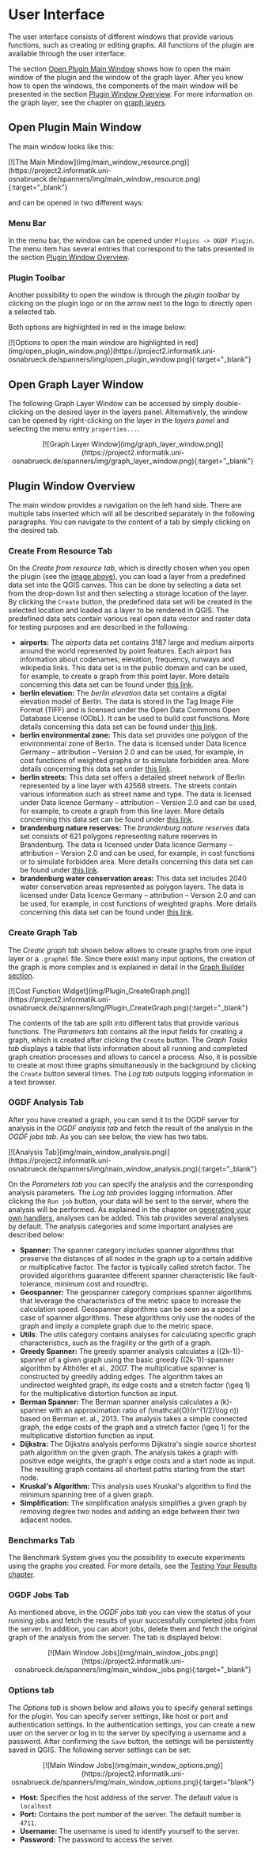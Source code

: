 # User Interface

The user interface consists of different windows that provide various functions, such as creating or editing graphs. All functions of the plugin are available through the user interface.

The section [Open Plugin Main Window](#open-plugin-main-window) shows how to open the main window of the plugin and the window of the graph layer. After you know how to open the windows, the components of the main window will be presented in the section [Plugin Window Overview](#plugin-window-overview). For more information on the graph layer, see the chapter on [graph layers](graphlayer.md).

## Open Plugin Main Window
The main window looks like this:

<a name = "mainwindow">
	[![The Main Mindow](img/main_window_resource.png)](https://project2.informatik.uni-osnabrueck.de/spanners/img/main_window_resource.png){:target="_blank"}
</a>

and can be opened in two different ways:
### Menu Bar
In the menu bar, the window can be opened under ``` Plugins -> OGDF Plugin ```. The menu item has several entries that correspond to the tabs presented in the section [Plugin Window Overview](#plugin-window-overview).

### Plugin Toolbar
Another possibility to open the window is through the _plugin toolbar_ by clicking on the plugin logo or on the arrow next to the logo to directly open a selected tab.

Both options are highlighted in red in the image below:

<a name="openpluginwindow">
    [![Options to open the main window are highlighted in red](img/open_plugin_window.png)](https://project2.informatik.uni-osnabrueck.de/spanners/img/open_plugin_window.png){:target="_blank"}
</a>

## Open Graph Layer Window
The following Graph Layer Window can be accessed by simply double-clicking on the desired layer in the layers panel. Alternatively, the window can be opened by right-clicking on the layer in the _layers panel_ and selecting the menu entry ```properties...```.

<center>
    <a name="graphlayerwindow">
        [![Graph Layer Window](img/graph_layer_window.png)](https://project2.informatik.uni-osnabrueck.de/spanners/img/graph_layer_window.png){:target="_blank"}
    </a>
</center>

## Plugin Window Overview
The main window provides a navigation on the left hand side. There are multiple tabs inserted which will all be described separately in the following paragraphs. You can navigate to the content of a tab by simply clicking on the desired tab.

### Create From Resource Tab
On the _Create from resource tab_, which is directly chosen when you open the plugin (see the [image above](#mainwindow)), you can load a layer from a predefined data set into the QGIS canvas. This can be done by selecting a data set from the drop-down list and then selecting a storage location of the layer. By clicking the `Create` button, the predefined data set will be created in the selected location and loaded as a layer to be rendered in QGIS. The predefined data sets contain various real open data vector and raster data for testing purposes and are described in the following.

- **airports:** The _airports_ data set contains 3187 large and medium airports around the world represented by point features. Each airport has information about codenames, elevation, frequency, runways and wikipedia links. This data set is in the public domain and can be used, for example, to create a graph from this point layer. More details concerning this data set can be found under [this link](https://hub.arcgis.com/datasets/esri-de-content::world-airports/about).
- **berlin elevation:** The _berlin elevation_ data set contains a digital elevation model of Berlin. The data is stored in the Tag Image File Format (TIFF) and is licensed under the Open Data Commons Open Database License (ODbL). It can be used to build cost functions. More details concerning this data set can be found under [this link](https://www.opendem.info/download_srtm.html).
- **berlin environmental zone:** This data set provides one polygon of the environmental zone of Berlin. The data is licensed under Data licence Germany – attribution – Version 2.0 and can be used, for example, in cost functions of weighted graphs or to simulate forbidden area. More details concerning this data set under [this link](https://hub.arcgis.com/datasets/esri-de-content::umweltzone-berlin/about).
- **berlin streets:** This data set offers a detailed street network of Berlin represented by a line layer with 42568 streets. The streets contain various information such as street name and type. The data is licensed under Data licence Germany – attribution – Version 2.0 and can be used, for example, to create a graph from this line layer. More details concerning this data set can be found under [this link](https://hub.arcgis.com/datasets/esri-de-content::stra%C3%9Fennetz-berlin/about?layer=1).
- **brandenburg nature reserves:** The _brandenburg nature reserves_ data set consists of 621 polygons representing nature reserves in Brandenburg. The data is licensed under Data licence Germany – attribution – Version 2.0 and can be used, for example, in cost functions or to simulate forbidden area. More details concerning this data set can be found under [this link](https://hub.arcgis.com/maps/esri-de-content::schutzgebiete-brandenburg/about).
- **brandenburg water conservation areas:** This data set includes 2040 water conservation areas represented as polygon layers. The data is licensed under Data licence Germany – attribution – Version 2.0 and can be used, for example, in cost functions of weighted graphs. More details concerning this data set can be found under [this link](https://hub.arcgis.com/datasets/esri-de-content::wasserschutzgebiete-brandenburg/about).

### Create Graph Tab
The _Create graph tab_ shown below allows to create graphs from one input layer or a `.graphml` file. Since there exist many input options, the creation of the graph is more complex and is explained in detail in the [Graph Builder section](graphbuilder.md).

<a name="creategraph">
    [![Cost Function Widget](img/Plugin_CreateGraph.png)](https://project2.informatik.uni-osnabrueck.de/spanners/img/Plugin_CreateGraph.png){:target="_blank"}
</a>

The contents of the tab are split into different tabs that provide various functions. The _Parameters tab_ contains all the input fields for creating a graph, which is created after clicking the `Create` button. The _Graph Tasks tab_ displays a table that lists information about all running and completed graph creation processes and allows to cancel a process. Also, it is possible to create at most three graphs simultaneously in the background by clicking the `Create` button several times. The _Log tab_ outputs logging information in a text browser.

### OGDF Analysis Tab
After you have created a graph, you can send it to the OGDF server for analysis in the _OGDF analysis tab_ and fetch the result of the analysis in the _OGDF jobs tab_. As you can see below, the view has two tabs.

<a name="graphlayerwindow">
    [![Analysis Tab](img/main_window_analysis.png)](https://project2.informatik.uni-osnabrueck.de/spanners/img/main_window_analysis.png){:target="_blank"}
</a>

On the _Parameters tab_ you can specify the analysis and the corresponding analysis parameters. The _Log tab_ provides logging information. After clicking the `Run job` button, your data will be sent to the server, where the analysis will be performed. As explained in the chapter on [generating your own handlers](handlers.md), analyses can be added. This tab provides several analyses by default. The analysis categories and some important analyses are described below:

<!--Zitation???-->
- __Spanner:__ The spanner category includes spanner algorithms that preserve the distances of all nodes in the graph up to a certain additive or multiplicative factor. The factor is typically called stretch factor. The provided algorithms guarantee different spanner characteristic like fault-tolerance, minimum cost and roundtrip.
- __Geospanner:__ The geospanner category comprises spanner algorithms that leverage the characteristics of the metric space to increase the calculation speed. Geospanner algorithms can be seen as a special case of spanner algorithms. These algorithms only use the nodes of the graph and imply a complete graph due to the metric space.
- __Utils__: The utils category contains analyses for calculating specific graph characteristics, such as the fragility or the girth of a graph.
- __Greedy Spanner:__ The greedy spanner analysis calculates a \((2k-1)\)-spanner of a given graph using the basic greedy \((2k-1)\)-spanner algorithm by Althöfer et al., 2007. The multiplicative spanner is constructed by greedily adding edges. The algorithm takes an undirected weighted graph, its edge costs and a stretch factor \(\geq 1\) for the multiplicative distortion function as input.
- __Berman Spanner:__ The Berman spanner analysis calculates a \(k\)-spanner with an approximation ratio of \(\mathcal{O}(n^{1/2}\log n)\) based on Berman et. al., 2013. The analysis takes a simple connected graph, the edge costs of the graph and a stretch factor \(\geq 1\) for the multiplicative distortion function as input.
- __Dijkstra:__ The Dijkstra analysis performs Dijkstra's single source shortest path algorithm on the given graph. The analysis takes a graph with positive edge weights, the graph's edge costs and a start node as input. The resulting graph contains all shortest paths starting from the start node.
- __Kruskal's Algorithm:__ This analysis uses Kruskal's algorithm to find the minimum spanning tree of a given graph.
- __Simplification:__ The simplification analysis simplifies a given graph by removing degree two nodes and adding an edge between their two adjacent nodes.


### Benchmarks Tab
The Benchmark System gives you the possibility to execute experiments using the graphs you created. For more details, see the [Testing Your Results chapter](testing.md).

### OGDF Jobs Tab
As mentioned above, in the _OGDF jobs tab_ you can view the status of your running jobs and fetch the results of your successfully completed jobs from the server. In addition, you can abort jobs, delete them and fetch the original graph of the analysis from the server. The tab is displayed below:

<center>
    [![Main Window Jobs](img/main_window_jobs.png)](https://project2.informatik.uni-osnabrueck.de/spanners/img/main_window_jobs.png){:target="_blank"}
</center>

### Options tab
The _Options tab_ is shown below and allows you to specify general settings for the plugin. You can specify server settings, like host or port and authentication settings. In the authentication settings, you can create a new user on the server or log in to the server by specifying a username and a password. After confirming the `Save` button, the settings will be persistently saved in QGIS. The following server settings can be set:

<center>
    [![Main Window Jobs](img/main_window_options.png)](https://project2.informatik.uni-osnabrueck.de/spanners/img/main_window_options.png){:target="blank"}
</center>


- __Host:__ Specifies the host address of the server. The default value is `localhost`
- __Port:__ Contains the port number of the server. The default number is `4711`.
- __Username:__ The username is used to identify yourself to the server.
- __Password:__ The password to access the server.
